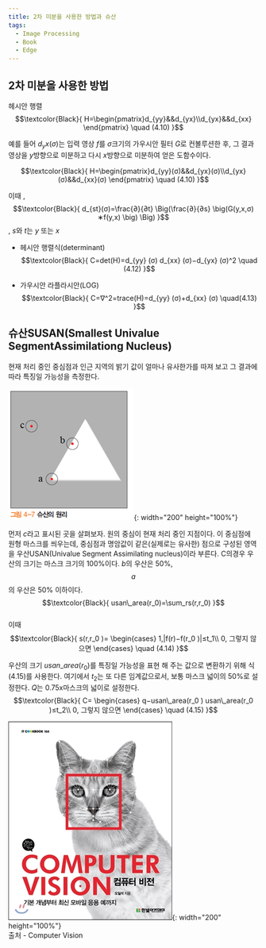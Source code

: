 ```yaml
---
title: 2차 미분을 사용한 방법과 슈산
tags:
  - Image Processing
  - Book
  - Edge
---
```


## 2차 미분을 사용한 방법
<!--more-->
 
 헤시안 행렬
 $$\textcolor{Black}{
  H=\begin{pmatrix}d_{yy}&&d_{yx}\\d_{yx}&&d_{xx} \end{pmatrix} \quad (4.10) 
}$$

 예를 들어 $d_yx (σ)$는 입력 영상 $f$를 $σ$크기의 가우시안 필터 $G$로 컨볼루션한 후, 그 결과영상을 $y$방향으로 미분하고 다시 $x$방향으로 미분하여 얻은 도함수이다.

$$\textcolor{Black}{
  H=\begin{pmatrix}d_{yy}(σ)&&d_{yx}(σ)\\d_{yx}(σ)&&d_{xx}(σ) \end{pmatrix} \quad (4.10) 
}$$

 이때 ,
 $$\textcolor{Black}{
  d_{st}(σ)=\frac{∂}{∂t} \Big(\frac{∂}{∂s} \big(G(y,x,σ)  ∗f(y,x) \big) \Big)
}$$
 , $s$와 $t$는 $y$ 또는 $x$  
   
 - 헤시안 행렬식(determinant)
$$\textcolor{Black}{
 C=det⁡(H)=d_{yy} (σ) d_{xx} (σ)−d_{yx} (σ)^2  \quad (4.12)
 }$$
 
  - 가우시안 라플라시안(LOG)
$$\textcolor{Black}{
 C=∇^2=trace⁡(H)=d_{yy} (σ)+d_{xx} (σ) \quad(4.13)
 }$$
 
 ## 슈산SUSAN(Smallest Univalue SegmentAssimilationg Nucleus)
 
 현재 처리 중인 중심점과 인근 지역의 밝기 값이 얼마나 유사한가를 따져 보고 그 결과에 따라 특징일 가능성을 측정한다. 
 
 ![그림](/img/post/20250413/그림%204-7.png){: width="200" height="100%"} 
 
 먼저 $c$라고 표시된 곳을 살펴보자. 원의 중심이 현재 처리 중인 지점이다. 이 중심점에 원형 마스크를 씌우는데, 중심점과 명암값이 같은(실제로는 유사한) 점으로 구성된 영역을 우산USAN(Univalue Segment Assimilating nucleus)이라 부른다. C의경우 우산의 크기는 마스크 크기의 100%이다. $b$의 우산은 50%, $$a$$의 우산은 50% 이하이다.
$$\textcolor{Black}{
  usan\_area(r_0)=\sum_rs(r,r_0)
}$$  
이때
$$\textcolor{Black}{
   s(r,r_0 )=
   \begin{cases}
   1,|f(r)−f(r_0 )|≤t_1\\
   0, 그렇지 않으면
   \end{cases}
   \quad (4.14)
}$$
   
 우산의 크기 $usan\_area(r_0)$를 특징일 가능성을 표현 해 주는 값으로 변환하기 위해 식 (4.15)를 사용한다. 여기에서 $t_2$는 또 다른 임계값으로서, 보통 마스크 넓이의 50%로 설정한다. $Q$는 0.75x마스크의 넓이로 설정한다.
 $$\textcolor{Black}{
  C=
  \begin{cases}
  q−usan\_area(r_0 ) usan\_area(r_0 )≤t_2\\
  0, 그렇지 않으면
  \end{cases}
  \quad (4.15)
}$$
  
 
 ![출처](/img/post/Feature_00.jpg){: width="200" height="100%"}  
출처 - Computer Vision